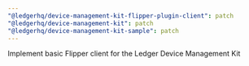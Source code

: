 ```yaml
---
"@ledgerhq/device-management-kit-flipper-plugin-client": patch
"@ledgerhq/device-management-kit": patch
"@ledgerhq/device-management-kit-sample": patch
---
```


Implement basic Flipper client for the Ledger Device Management Kit
